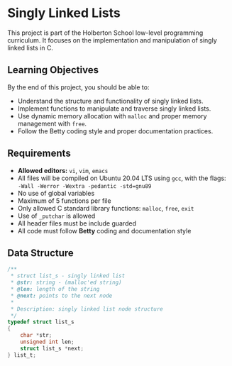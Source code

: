 # Singly Linked Lists

This project is part of the Holberton School low-level programming curriculum. It focuses on the implementation and manipulation of singly linked lists in C.

## Learning Objectives

By the end of this project, you should be able to:

- Understand the structure and functionality of singly linked lists.
- Implement functions to manipulate and traverse singly linked lists.
- Use dynamic memory allocation with `malloc` and proper memory management with `free`.
- Follow the Betty coding style and proper documentation practices.

## Requirements

- **Allowed editors:** `vi`, `vim`, `emacs`
- All files will be compiled on Ubuntu 20.04 LTS using `gcc`, with the flags:  
  `-Wall -Werror -Wextra -pedantic -std=gnu89`
- No use of global variables
- Maximum of 5 functions per file
- Only allowed C standard library functions: `malloc`, `free`, `exit`
- Use of `_putchar` is allowed
- All header files must be include guarded
- All code must follow **Betty** coding and documentation style

## Data Structure

```c
/**
 * struct list_s - singly linked list
 * @str: string - (malloc'ed string)
 * @len: length of the string
 * @next: points to the next node
 *
 * Description: singly linked list node structure
 */
typedef struct list_s
{
    char *str;
    unsigned int len;
    struct list_s *next;
} list_t;
